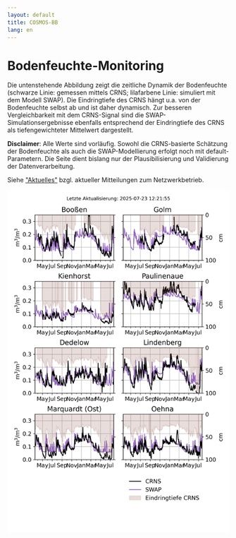 ```yaml
---
layout: default
title: COSMOS-BB
lang: en
---
```


# Bodenfeuchte-Monitoring

Die untenstehende Abbildung zeigt die zeitliche Dynamik der Bodenfeuchte (schwarze Linie: gemessen mittels CRNS; lilafarbene Linie: simuliert mit dem Modell SWAP). Die Eindringtiefe des CRNS hängt u.a. von der Bodenfeuchte selbst ab und ist daher dynamisch. Zur besseren Vergleichbarkeit mit dem CRNS-Signal sind die SWAP-Simulationsergebnisse ebenfalls entsprechend der Eindringtiefe des CRNS als tiefengewichteter Mittelwert dargestellt. 

**Disclaimer**: Alle Werte sind vorläufig. Sowohl die CRNS-basierte Schätzung der Bodenfeuchte als auch die SWAP-Modellierung erfolgt noch mit default-Parametern. Die Seite dient bislang nur der Plausibilisierung und Validierung der Datenverarbeitung.

Siehe ["Aktuelles"](https://cosmic-sense.github.io/brandenburg/aktuelles/) bzgl. aktueller Mitteilungen zum Netzwerkbetrieb.

![overview](https://raw.githubusercontent.com/cosmic-sense/brandenburg/main/monitoring/bb-cluster-swc-series.png "Monitor")


